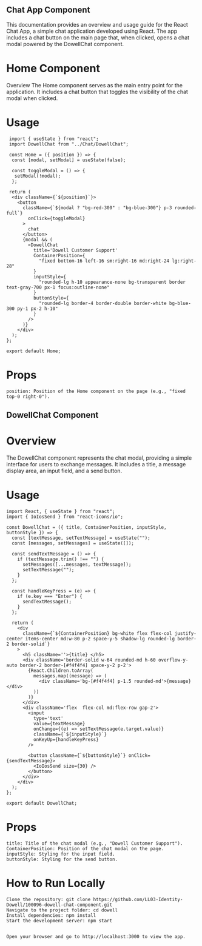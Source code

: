 ## Chat App Component

This documentation provides an overview and usage guide for the React Chat App, a simple chat application developed using React. The app includes a chat button on the main page that, when clicked, opens a chat modal powered by the DowellChat component.

# Home Component
Overview
The Home component serves as the main entry point for the application. It includes a chat button that toggles the visibility of the chat modal when clicked.

# Usage

```
 import { useState } from "react";
 import DowellChat from "../Chat/DowellChat";

 const Home = ({ position }) => {
  const [modal, setModal] = useState(false);
  
  const toggleModal = () => {
   setModal(!modal);
  };

 return (
  <div className={`${position}`}>
    <button
      className={`${modal ? "bg-red-300" : "bg-blue-300"} p-3 rounded-full`}
        onClick={toggleModal}
      >
        chat
      </button>
      {modal && (
        <DowellChat
          title='Dowell Customer Support'
          ContainerPosition={
            "fixed bottom-16 left-16 sm:right-16 md:right-24 lg:right-28"
          }
          inputStyle={
            "rounded-lg h-10 appearance-none bg-transparent border text-gray-700 px-1 focus:outline-none"
          }
          buttonStyle={
            "rounded-lg border-4 border-double border-white bg-blue-300 py-1 px-2 h-10"
          }
        />
      )}
    </div>
  );
};

export default Home;

```

# Props

    position: Position of the Home component on the page (e.g., "fixed top-0 right-0").

## DowellChat Component
# Overview

The DowellChat component represents the chat modal, providing a simple interface for users to exchange messages. It includes a title, a message display area, an input field, and a send button.

# Usage

```
import React, { useState } from "react";
import { IoIosSend } from "react-icons/io";

const DowellChat = ({ title, ContainerPosition, inputStyle, buttonStyle }) => {
  const [textMessage, setTextMessage] = useState("");
  const [messages, setMessages] = useState([]);

  const sendTextMessage = () => {
    if (textMessage.trim() !== "") {
      setMessages([...messages, textMessage]);
      setTextMessage("");
    }
  };

  const handleKeyPress = (e) => {
    if (e.key === "Enter") {
      sendTextMessage();
    }
  };

  return (
    <div
      className={`${ContainerPosition} bg-white flex flex-col justify-center items-center md:w-80 p-2 space-y-5 shadow-lg rounded-lg border-2 border-solid`}
    >
      <h5 className=''>{title} </h5>
      <div className='border-solid w-64 rounded-md h-60 overflow-y-auto border-2 border-[#f4f4f4] space-y-2 p-2'>
        {React.Children.toArray(
          messages.map((message) => (
            <div className='bg-[#f4f4f4] p-1.5 rounded-md'>{message}</div>
          ))
        )}
      </div>
      <div className='flex  flex-col md:flex-row gap-2'>
        <input
          type='text'
          value={textMessage}
          onChange={(e) => setTextMessage(e.target.value)}
          className={`${inputStyle}`}
          onKeyUp={handleKeyPress}
        />

        <button className={`${buttonStyle}`} onClick={sendTextMessage}>
          <IoIosSend size={30} />
        </button>
      </div>
    </div>
  );
};

export default DowellChat;
```

# Props

    title: Title of the chat modal (e.g., "Dowell Customer Support").
    ContainerPosition: Position of the chat modal on the page.
    inputStyle: Styling for the input field.
    buttonStyle: Styling for the send button.

# How to Run Locally

    Clone the repository: git clone https://github.com/LL03-Identity-Dowell/100096-dowell-chat-component.git
    Navigate to the project folder: cd dowell
    Install dependencies: npm install
    Start the development server: npm start

    
    Open your browser and go to http://localhost:3000 to view the app.
